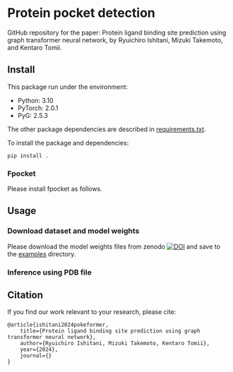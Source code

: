 # Protein pocket detection
GitHub repository for the paper: Protein ligand binding site prediction using graph transformer neural network, by Ryuichiro Ishitani, Mizuki Takemoto, and Kentaro Tomii.

## Install
This package run under the environment:
* Python: 3.10
* PyTorch: 2.0.1
* PyG: 2.5.3

The other package dependencies are described in [requirements.txt](/requirements.txt).

To install the package and dependencies:
```
pip install .
```

### Fpocket
Please install fpocket as follows.

## Usage
### Download dataset and model weights
Please download the model weights files from zenodo
[![DOI](https://zenodo.org/badge/DOI/10.5281/zenodo.13070037.svg)](https://doi.org/10.5281/zenodo.13070037)
and save to the [examples](/examples) directory.

### Inference using PDB file


## Citation
If you find our work relevant to your research, please cite:
```
@article{ishitani2024pokeformer,
    title={Protein ligand binding site prediction using graph transformer neural network},
    author={Ryuichiro Ishitani, Mizuki Takemoto, Kentaro Tomii},
    year={2024},
    journal={}
}
```
